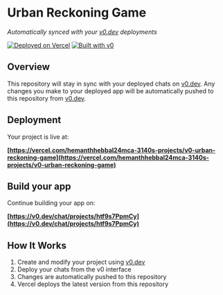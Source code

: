 # Urban Reckoning Game

*Automatically synced with your [v0.dev](https://v0.dev) deployments*

[![Deployed on Vercel](https://img.shields.io/badge/Deployed%20on-Vercel-black?style=for-the-badge&logo=vercel)](https://vercel.com/hemanthhebbal24mca-3140s-projects/v0-urban-reckoning-game)
[![Built with v0](https://img.shields.io/badge/Built%20with-v0.dev-black?style=for-the-badge)](https://v0.dev/chat/projects/htf9s7PpmCy)

## Overview

This repository will stay in sync with your deployed chats on [v0.dev](https://v0.dev).
Any changes you make to your deployed app will be automatically pushed to this repository from [v0.dev](https://v0.dev).

## Deployment

Your project is live at:

**[https://vercel.com/hemanthhebbal24mca-3140s-projects/v0-urban-reckoning-game](https://vercel.com/hemanthhebbal24mca-3140s-projects/v0-urban-reckoning-game)**

## Build your app

Continue building your app on:

**[https://v0.dev/chat/projects/htf9s7PpmCy](https://v0.dev/chat/projects/htf9s7PpmCy)**

## How It Works

1. Create and modify your project using [v0.dev](https://v0.dev)
2. Deploy your chats from the v0 interface
3. Changes are automatically pushed to this repository
4. Vercel deploys the latest version from this repository
